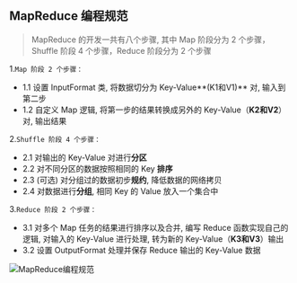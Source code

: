 ## MapReduce 编程规范

> MapReduce 的开发一共有八个步骤, 其中 Map 阶段分为 2 个步骤，Shuffle 阶段 4 个步骤，Reduce 阶段分为 2 个步骤

1.`Map 阶段 2 个步骤：`

- 1.1 设置 InputFormat 类, 将数据切分为 Key-Value**(K1和V1)** 对, 输入到第二步
- 1.2 自定义 Map 逻辑, 将第一步的结果转换成另外的 Key-Value（**K2和V2**） 对, 输出结果

2.`Shuffle 阶段 4 个步骤：`

- 2.1 对输出的 Key-Value 对进行**分区**
- 2.2 对不同分区的数据按照相同的 Key **排序**
- 2.3 (可选) 对分组过的数据初步**规约**, 降低数据的网络拷贝
- 2.4 对数据进行**分组**, 相同 Key 的 Value 放入一个集合中

3.`Reduce 阶段 2 个步骤：`

- 3.1 对多个 Map 任务的结果进行排序以及合并, 编写 Reduce 函数实现自己的逻辑, 对输入的 Key-Value 进行处理, 转为新的 Key-Value（**K3和V3**）输出
- 3.2 设置 OutputFormat 处理并保存 Reduce 输出的 Key-Value 数据

![MapReduce编程规范](..\..\img\MapReduce编程规范.png)
